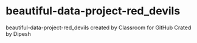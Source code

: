 # beautiful-data-project-red_devils
beautiful-data-project-red_devils created by Classroom for GitHub
Crated by Dipesh

